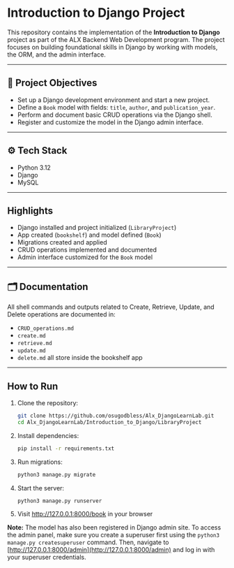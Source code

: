 # Introduction to Django Project

This repository contains the implementation of the **Introduction to Django** project as part of the ALX Backend Web Development program. The project focuses on building foundational skills in Django by working with models, the ORM, and the admin interface.

---

## 📌 Project Objectives

- Set up a Django development environment and start a new project.
- Define a `Book` model with fields: `title`, `author`, and `publication_year`.
- Perform and document basic CRUD operations via the Django shell.
- Register and customize the model in the Django admin interface.

---

## ⚙️  Tech Stack

- Python 3.12
- Django
- MySQL

---

## Highlights

- Django installed and project initialized (`LibraryProject`)
- App created (`bookshelf`) and model defined (`Book`)
- Migrations created and applied
- CRUD operations implemented and documented
- Admin interface customized for the `Book` model

---

## 🗂️ Documentation

All shell commands and outputs related to Create, Retrieve, Update, and Delete operations are documented in:

- `CRUD_operations.md`
- `create.md`
- `retrieve.md`
- `update.md`
- `delete.md`
all store inside the bookshelf app
---

## How to Run

1. Clone the repository:
   ```bash
   git clone https://github.com/osugodbless/Alx_DjangoLearnLab.git
   cd Alx_DjangoLearnLab/Introduction_to_Django/LibraryProject
    ```

2. Install dependencies:
    ```bash
    pip install -r requirements.txt
    ```

3. Run migrations:
    ```bash
    python3 manage.py migrate
    ```

4. Start the server:
    ```bash
    python3 manage.py runserver
    ```

5. Visit http://127.0.0.1:8000/book in your browser

**Note:** The model has also been registered in Django admin site. To access the admin panel, make sure you create a superuser first using the `python3 manage.py createsuperuser` command. Then, navigate to [http://127.0.0.1:8000/admin](http://127.0.0.1:8000/admin) and log in with your superuser credentials.
